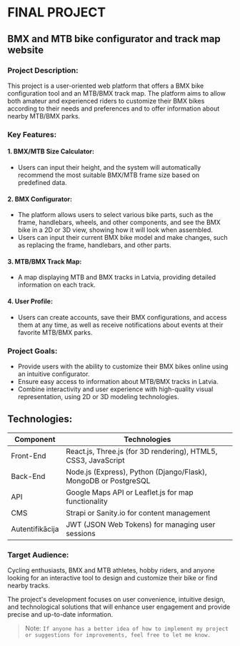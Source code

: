 # FINAL PROJECT
## BMX and MTB bike configurator and track map website

### Project Description:

This project is a user-oriented web platform that offers a BMX bike configuration tool and an MTB/BMX track map. The platform aims to allow both amateur and experienced riders to customize their BMX bikes according to their needs and preferences and to offer information about nearby MTB/BMX parks.

### Key Features:
#### 1. BMX/MTB Size Calculator:
- Users can input their height, and the system will automatically recommend the most suitable BMX/MTB frame size based on predefined data.
#### 2. BMX Configurator:
- The platform allows users to select various bike parts, such as the frame, handlebars, wheels, and other components, and see the BMX bike in a 2D or 3D view, showing how it will look when assembled.
- Users can input their current BMX bike model and make changes, such as replacing the frame, handlebars, and other parts.
#### 3. MTB/BMX Track Map:
- A map displaying MTB and BMX tracks in Latvia, providing detailed information on each track.
#### 4. User Profile:
- Users can create accounts, save their BMX configurations, and access them at any time, as well as receive notifications about events at their favorite MTB/BMX parks.

### Project Goals:
- Provide users with the ability to customize their BMX bikes online using an intuitive configurator.
- Ensure easy access to information about MTB/BMX tracks in Latvia.
- Combine interactivity and user experience with high-quality visual representation, using 2D or 3D modeling technologies.

## Technologies:
| Component | Technologies |
| ------ | ------ |
| Front-End| React.js, Three.js (for 3D rendering), HTML5, CSS3, JavaScript |
| Back-End | Node.js (Express), Python (Django/Flask), MongoDB or PostgreSQL |
| API | Google Maps API or Leaflet.js for map functionality |
| CMS | Strapi or Sanity.io for content management |
| Autentifikācija | JWT (JSON Web Tokens) for managing user sessions |

### Target Audience:

Cycling enthusiasts, BMX and MTB athletes, hobby riders, and anyone looking for an interactive tool to design and customize their bike or find nearby tracks.

The project's development focuses on user convenience, intuitive design, and technological solutions that will enhance user engagement and provide precise and up-to-date information.



> Note: `If anyone has a better idea of how to implement my project or suggestions for improvements, feel free to let me know.`
